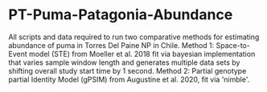 # PT-Puma-Patagonia-Abundance
All scripts and data required to run two comparative methods for estimating abundance of puma in Torres Del Paine NP in Chile. Method 1: Space-to-Event model (STE) from Moeller et al. 2018 fit via bayesian implementation that varies sample window length and generates multiple data sets by shifting overall study start time by 1 second. Method 2: Partial genotype partial Identity Model (gPSIM) from Augustine et al. 2020, fit via 'nimble'.

